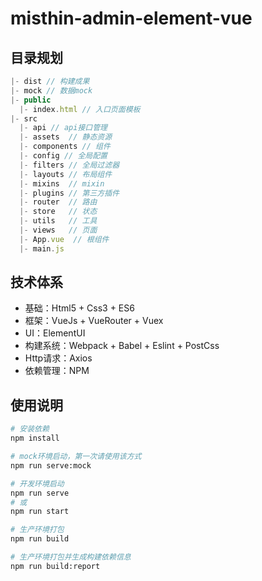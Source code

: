 # misthin-admin-element-vue
## 目录规划
```js
|- dist // 构建成果
|- mock // 数据mock
|- public
  |- index.html // 入口页面模板
|- src
  |- api // api接口管理
  |- assets  // 静态资源
  |- components // 组件
  |- config // 全局配置
  |- filters // 全局过滤器
  |- layouts // 布局组件
  |- mixins  // mixin
  |- plugins // 第三方插件
  |- router  // 路由
  |- store   // 状态
  |- utils   // 工具
  |- views   // 页面
  |- App.vue  // 根组件
  |- main.js
```
## 技术体系
- 基础：Html5 + Css3 + ES6
- 框架：VueJs + VueRouter + Vuex
- UI：ElementUI
- 构建系统：Webpack + Babel + Eslint + PostCss
- Http请求：Axios
- 依赖管理：NPM

## 使用说明
``` bash
# 安装依赖
npm install

# mock环境启动，第一次请使用该方式
npm run serve:mock

# 开发环境启动
npm run serve
# 或
npm run start

# 生产环境打包
npm run build

# 生产环境打包并生成构建依赖信息
npm run build:report
```
